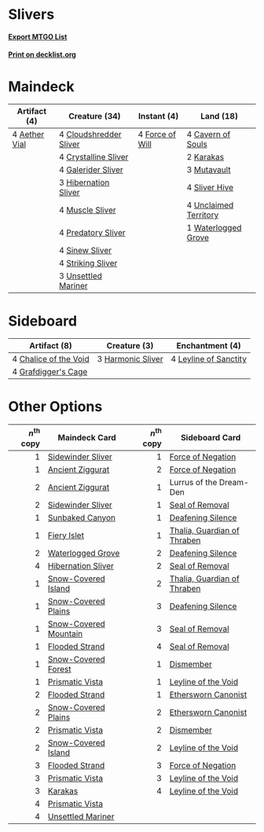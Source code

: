 # Slivers

#### [Export MTGO List](../collection/Slivers/Slivers.txt)
#### [Print on decklist.org](http://decklist.org/?deckmain=4%09Aether%20Vial%0A4%09Cavern%20of%20Souls%0A4%09Cloudshredder%20Sliver%0A4%09Crystalline%20Sliver%0A4%09Force%20of%20Will%0A4%09Galerider%20Sliver%0A3%09Hibernation%20Sliver%0A2%09Karakas%0A4%09Muscle%20Sliver%0A3%09Mutavault%0A4%09Predatory%20Sliver%0A4%09Sinew%20Sliver%0A4%09Sliver%20Hive%0A4%09Striking%20Sliver%0A4%09Unclaimed%20Territory%0A3%09Unsettled%20Mariner%0A1%09Waterlogged%20Grove&deckside=4%09Chalice%20of%20the%20Void%0A4%09Grafdigger's%20Cage%0A3%09Harmonic%20Sliver%0A4%09Leyline%20of%20Sanctity)
# Maindeck

|                                     Artifact (4)                                      |                                          Creature (34)                                          |                                      Instant (4)                                       |                                           Land (18)                                            |
|---------------------------------------------------------------------------------------|-------------------------------------------------------------------------------------------------|----------------------------------------------------------------------------------------|------------------------------------------------------------------------------------------------|
|4 [Aether Vial](http://gatherer.wizards.com/Pages/Card/Details.aspx?multiverseid=48146)|4 [Cloudshredder Sliver](http://gatherer.wizards.com/Pages/Card/Details.aspx?multiverseid=464144)|4 [Force of Will](http://gatherer.wizards.com/Pages/Card/Details.aspx?multiverseid=3107)|4 [Cavern of Souls](http://gatherer.wizards.com/Pages/Card/Details.aspx?multiverseid=278058)    |
|                                                                                       |4 [Crystalline Sliver](http://gatherer.wizards.com/Pages/Card/Details.aspx?multiverseid=207901)  |                                                                                        |2 [Karakas](http://gatherer.wizards.com/Pages/Card/Details.aspx?multiverseid=413782)            |
|                                                                                       |4 [Galerider Sliver](http://gatherer.wizards.com/Pages/Card/Details.aspx?multiverseid=370590)    |                                                                                        |3 [Mutavault](http://gatherer.wizards.com/Pages/Card/Details.aspx?multiverseid=370733)          |
|                                                                                       |3 [Hibernation Sliver](http://gatherer.wizards.com/Pages/Card/Details.aspx?multiverseid=207907)  |                                                                                        |4 [Sliver Hive](http://gatherer.wizards.com/Pages/Card/Details.aspx?multiverseid=383384)        |
|                                                                                       |4 [Muscle Sliver](http://gatherer.wizards.com/Pages/Card/Details.aspx?multiverseid=207911)       |                                                                                        |4 [Unclaimed Territory](http://gatherer.wizards.com/Pages/Card/Details.aspx?multiverseid=435419)|
|                                                                                       |4 [Predatory Sliver](http://gatherer.wizards.com/Pages/Card/Details.aspx?multiverseid=370745)    |                                                                                        |1 [Waterlogged Grove](http://gatherer.wizards.com/Pages/Card/Details.aspx?multiverseid=464198)  |
|                                                                                       |4 [Sinew Sliver](http://gatherer.wizards.com/Pages/Card/Details.aspx?multiverseid=125879)        |                                                                                        |                                                                                                |
|                                                                                       |4 [Striking Sliver](http://gatherer.wizards.com/Pages/Card/Details.aspx?multiverseid=370589)     |                                                                                        |                                                                                                |
|                                                                                       |3 [Unsettled Mariner](http://gatherer.wizards.com/Pages/Card/Details.aspx?multiverseid=464165)   |                                                                                        |                                                                                                |


# Sideboard

|                                          Artifact (8)                                          |                                        Creature (3)                                        |                                        Enchantment (4)                                         |
|------------------------------------------------------------------------------------------------|--------------------------------------------------------------------------------------------|------------------------------------------------------------------------------------------------|
|4 [Chalice of the Void](http://gatherer.wizards.com/Pages/Card/Details.aspx?multiverseid=442211)|3 [Harmonic Sliver](http://gatherer.wizards.com/Pages/Card/Details.aspx?multiverseid=109706)|4 [Leyline of Sanctity](http://gatherer.wizards.com/Pages/Card/Details.aspx?multiverseid=204993)|
|4 [Grafdigger's Cage](http://gatherer.wizards.com/Pages/Card/Details.aspx?multiverseid=278452)  |                                                                                            |                                                                                                |


# Other Options

|*n*<sup>th</sup> copy|                                         Maindeck Card                                          |*n*<sup>th</sup> copy|                                            Sideboard Card                                            |
|--------------------:|------------------------------------------------------------------------------------------------|--------------------:|------------------------------------------------------------------------------------------------------|
|                    1|[Sidewinder Sliver](http://gatherer.wizards.com/Pages/Card/Details.aspx?multiverseid=118908)    |                    1|[Force of Negation](http://gatherer.wizards.com/Pages/Card/Details.aspx?multiverseid=464001)          |
|                    1|[Ancient Ziggurat](http://gatherer.wizards.com/Pages/Card/Details.aspx?multiverseid=189271)     |                    2|[Force of Negation](http://gatherer.wizards.com/Pages/Card/Details.aspx?multiverseid=464001)          |
|                    2|[Ancient Ziggurat](http://gatherer.wizards.com/Pages/Card/Details.aspx?multiverseid=189271)     |                    1|Lurrus of the Dream-Den                                                                               |
|                    2|[Sidewinder Sliver](http://gatherer.wizards.com/Pages/Card/Details.aspx?multiverseid=118908)    |                    1|[Seal of Removal](http://gatherer.wizards.com/Pages/Card/Details.aspx?multiverseid=21287)             |
|                    1|[Sunbaked Canyon](http://gatherer.wizards.com/Pages/Card/Details.aspx?multiverseid=464196)      |                    1|[Deafening Silence](http://gatherer.wizards.com/Pages/Card/Details.aspx?multiverseid=472972)          |
|                    1|[Fiery Islet](http://gatherer.wizards.com/Pages/Card/Details.aspx?multiverseid=464187)          |                    1|[Thalia, Guardian of Thraben](http://gatherer.wizards.com/Pages/Card/Details.aspx?multiverseid=442025)|
|                    2|[Waterlogged Grove](http://gatherer.wizards.com/Pages/Card/Details.aspx?multiverseid=464198)    |                    2|[Deafening Silence](http://gatherer.wizards.com/Pages/Card/Details.aspx?multiverseid=472972)          |
|                    4|[Hibernation Sliver](http://gatherer.wizards.com/Pages/Card/Details.aspx?multiverseid=207907)   |                    2|[Seal of Removal](http://gatherer.wizards.com/Pages/Card/Details.aspx?multiverseid=21287)             |
|                    1|[Snow-Covered Island](http://gatherer.wizards.com/Pages/Card/Details.aspx?multiverseid=121130)  |                    2|[Thalia, Guardian of Thraben](http://gatherer.wizards.com/Pages/Card/Details.aspx?multiverseid=442025)|
|                    1|[Snow-Covered Plains](http://gatherer.wizards.com/Pages/Card/Details.aspx?multiverseid=121267)  |                    3|[Deafening Silence](http://gatherer.wizards.com/Pages/Card/Details.aspx?multiverseid=472972)          |
|                    1|[Snow-Covered Mountain](http://gatherer.wizards.com/Pages/Card/Details.aspx?multiverseid=121233)|                    3|[Seal of Removal](http://gatherer.wizards.com/Pages/Card/Details.aspx?multiverseid=21287)             |
|                    1|[Flooded Strand](http://gatherer.wizards.com/Pages/Card/Details.aspx?multiverseid=405098)       |                    4|[Seal of Removal](http://gatherer.wizards.com/Pages/Card/Details.aspx?multiverseid=21287)             |
|                    1|[Snow-Covered Forest](http://gatherer.wizards.com/Pages/Card/Details.aspx?multiverseid=121192)  |                    1|[Dismember](http://gatherer.wizards.com/Pages/Card/Details.aspx?multiverseid=382182)                  |
|                    1|[Prismatic Vista](http://gatherer.wizards.com/Pages/Card/Details.aspx?multiverseid=464193)      |                    1|[Leyline of the Void](http://gatherer.wizards.com/Pages/Card/Details.aspx?multiverseid=107682)        |
|                    2|[Flooded Strand](http://gatherer.wizards.com/Pages/Card/Details.aspx?multiverseid=405098)       |                    1|[Ethersworn Canonist](http://gatherer.wizards.com/Pages/Card/Details.aspx?multiverseid=174931)        |
|                    2|[Snow-Covered Plains](http://gatherer.wizards.com/Pages/Card/Details.aspx?multiverseid=121267)  |                    2|[Ethersworn Canonist](http://gatherer.wizards.com/Pages/Card/Details.aspx?multiverseid=174931)        |
|                    2|[Prismatic Vista](http://gatherer.wizards.com/Pages/Card/Details.aspx?multiverseid=464193)      |                    2|[Dismember](http://gatherer.wizards.com/Pages/Card/Details.aspx?multiverseid=382182)                  |
|                    2|[Snow-Covered Island](http://gatherer.wizards.com/Pages/Card/Details.aspx?multiverseid=121130)  |                    2|[Leyline of the Void](http://gatherer.wizards.com/Pages/Card/Details.aspx?multiverseid=107682)        |
|                    3|[Flooded Strand](http://gatherer.wizards.com/Pages/Card/Details.aspx?multiverseid=405098)       |                    3|[Force of Negation](http://gatherer.wizards.com/Pages/Card/Details.aspx?multiverseid=464001)          |
|                    3|[Prismatic Vista](http://gatherer.wizards.com/Pages/Card/Details.aspx?multiverseid=464193)      |                    3|[Leyline of the Void](http://gatherer.wizards.com/Pages/Card/Details.aspx?multiverseid=107682)        |
|                    3|[Karakas](http://gatherer.wizards.com/Pages/Card/Details.aspx?multiverseid=413782)              |                    4|[Leyline of the Void](http://gatherer.wizards.com/Pages/Card/Details.aspx?multiverseid=107682)        |
|                    4|[Prismatic Vista](http://gatherer.wizards.com/Pages/Card/Details.aspx?multiverseid=464193)      |                     |                                                                                                      |
|                    4|[Unsettled Mariner](http://gatherer.wizards.com/Pages/Card/Details.aspx?multiverseid=464165)    |                     |                                                                                                      |

